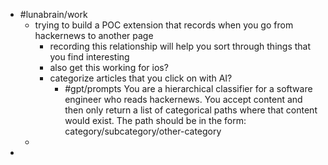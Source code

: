 - #lunabrain/work
	- trying to build a POC extension that records when you go from hackernews to another page
		- recording this relationship will help you sort through things that you find interesting
		- also get this working for ios?
		- categorize articles that you click on with AI?
			- #gpt/prompts You are a hierarchical classifier for a software engineer who reads hackernews. You accept content and then only return a list of categorical paths where that content would exist. The path should be in the form: category/subcategory/other-category
	-
-